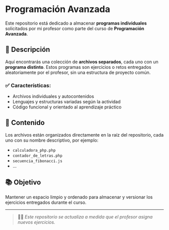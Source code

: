 # Programación Avanzada

Este repositorio está dedicado a almacenar **programas individuales** solicitados por mi profesor como parte del curso de **Programación Avanzada**.

## 📌 Descripción

Aquí encontrarás una colección de **archivos separados**, cada uno con un **programa distinto**. Estos programas son ejercicios o retos entregados aleatoriamente por el profesor, sin una estructura de proyecto común.

### ✅ Características:

- Archivos individuales y autocontenidos
- Lenguajes y estructuras variadas según la actividad
- Código funcional y orientado al aprendizaje práctico

## 📁 Contenido

Los archivos están organizados directamente en la raíz del repositorio, cada uno con su nombre descriptivo, por ejemplo:

- `calculadora_php.php`
- `contador_de_letras.php`
- `secuencia_fibonacci.js`
- ...

## 📚 Objetivo

Mantener un espacio limpio y ordenado para almacenar y versionar los ejercicios entregados durante el curso.

---

> 🧑‍🏫 *Este repositorio se actualiza a medida que el profesor asigna nuevos ejercicios.*
